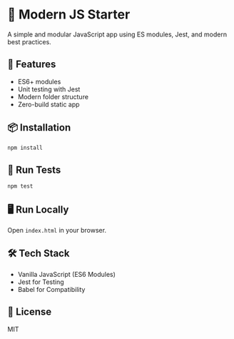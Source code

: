 # 🧠 Modern JS Starter

A simple and modular JavaScript app using ES modules, Jest, and modern best practices.

## 🚀 Features

- ES6+ modules
- Unit testing with Jest
- Modern folder structure
- Zero-build static app

## 📦 Installation

```bash
npm install
```

## 🧪 Run Tests

```bash
npm test
```

## 🖥️ Run Locally

Open `index.html` in your browser.

## 🛠 Tech Stack

- Vanilla JavaScript (ES6 Modules)
- Jest for Testing
- Babel for Compatibility

## 📄 License

MIT

```

```
